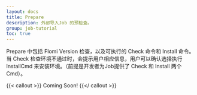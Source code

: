 ```yaml
---
layout: docs
title: Prepare
description: 外部导入Job 的预检查。
group: job-tutorial
toc: true
---
```


Prepare 中包括 Flomi Version 检查，以及可执行的 Check 命令和 Install 命令。当 Check 检查环境不通过时，会提示用户相应信息，用户可以确认选择执行 InstallCmd 来安装环境。（前提是开发者为Job提供了 Check 和 Install 两个 Cmd）。

{{< callout >}}
Coming Soon!
{{</ callout >}}


